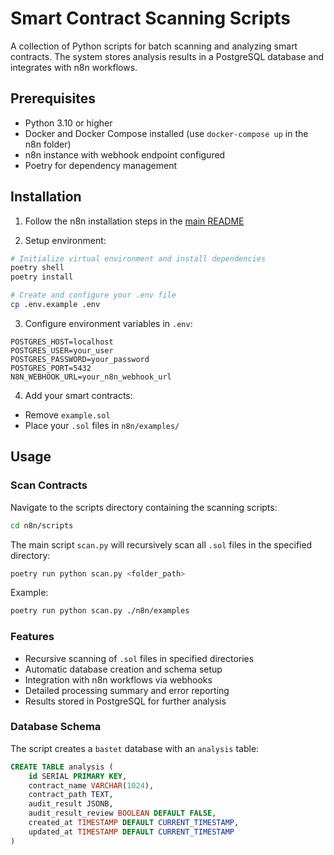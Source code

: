 # Smart Contract Scanning Scripts

A collection of Python scripts for batch scanning and analyzing smart contracts. The system stores analysis results in a PostgreSQL database and integrates with n8n workflows.

## Prerequisites

- Python 3.10 or higher
- Docker and Docker Compose installed (use `docker-compose up` in the n8n folder)
- n8n instance with webhook endpoint configured
- Poetry for dependency management

## Installation

1. Follow the n8n installation steps in the [main README](../../README.md#local-n8n-setup)

2. Setup environment:

```bash
# Initialize virtual environment and install dependencies
poetry shell
poetry install

# Create and configure your .env file
cp .env.example .env
```

3. Configure environment variables in `.env`:

```env
POSTGRES_HOST=localhost
POSTGRES_USER=your_user
POSTGRES_PASSWORD=your_password
POSTGRES_PORT=5432
N8N_WEBHOOK_URL=your_n8n_webhook_url
```

4. Add your smart contracts:

- Remove `example.sol`
- Place your `.sol` files in `n8n/examples/`

## Usage

### Scan Contracts

Navigate to the scripts directory containing the scanning scripts:

```bash
cd n8n/scripts
```

The main script `scan.py` will recursively scan all `.sol` files in the specified directory:

```bash
poetry run python scan.py <folder_path>
```

Example:

```bash
poetry run python scan.py ./n8n/examples
```

### Features

- Recursive scanning of `.sol` files in specified directories
- Automatic database creation and schema setup
- Integration with n8n workflows via webhooks
- Detailed processing summary and error reporting
- Results stored in PostgreSQL for further analysis

### Database Schema

The script creates a `bastet` database with an `analysis` table:

```sql
CREATE TABLE analysis (
    id SERIAL PRIMARY KEY,
    contract_name VARCHAR(1024),
    contract_path TEXT,
    audit_result JSONB,
    audit_result_review BOOLEAN DEFAULT FALSE,
    created_at TIMESTAMP DEFAULT CURRENT_TIMESTAMP,
    updated_at TIMESTAMP DEFAULT CURRENT_TIMESTAMP
)
```
